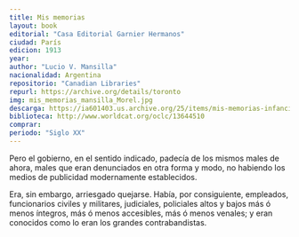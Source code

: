 ```yaml
---
title: Mis memorias
layout: book
editorial: "Casa Editorial Garnier Hermanos"
ciudad: París
edicion: 1913
year:
author: "Lucio V. Mansilla"
nacionalidad: Argentina
repositorio: "Canadian Libraries"
repurl: https://archive.org/details/toronto
img: mis_memorias_mansilla_Morel.jpg
descarga: https://ia601403.us.archive.org/25/items/mis-memorias-infancia-adolescencia-lucio-v.-mansilla/Mis%20memorias%3B%20infancia%2C%20adolescencia%20-%20Lucio%20V.%20Mansilla.pdf
biblioteca: http://www.worldcat.org/oclc/13644510
comprar: 
periodo: "Siglo XX"
---
```

 

Pero el gobierno, en el sentido indicado, padecía de los mismos males de ahora, males que eran denunciados en otra forma y modo, no habiendo los medios de publicidad modernamente establecidos.
 
Era, sin embargo, arriesgado quejarse. Había, por consiguiente, empleados, funcionarios civiles y militares, judiciales, policiales altos y bajos más ó menos íntegros, más ó menos accesibles, más ó menos venales; y eran conocidos como lo eran los grandes contrabandistas.
